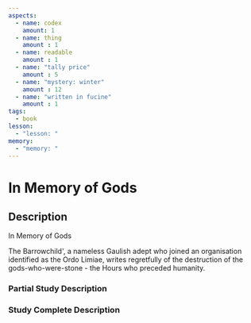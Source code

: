 ```yaml
---
aspects: 
  - name: codex
    amount: 1
  - name: thing
    amount : 1
  - name: readable
    amount : 1
  - name: "tally price"
    amount : 5
  - name: "mystery: winter"
    amount : 12
  - name: "written in fucine"
    amount : 1
tags:
  - book
lesson:
  - "lesson: "
memory:
  - "memory: "
---
```


# In Memory of Gods

## Description
In Memory of Gods

The Barrowchild', a nameless Gaulish adept who joined an organisation identified as the Ordo Limiae, writes regretfully of the destruction of the gods-who-were-stone - the Hours who preceded humanity.
### Partial Study Description

### Study Complete Description
